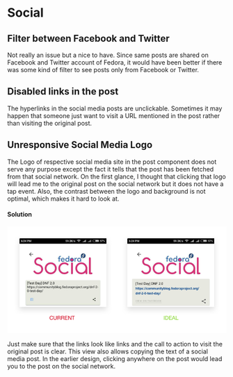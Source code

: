 # Social

## Filter between Facebook and Twitter
Not really an issue but a nice to have. Since same posts are shared on Facebook and Twitter account of Fedora, it would have been better if there was some kind of filter to see posts only from Facebook or Twitter.

## Disabled links in the post
The hyperlinks in the social media posts are unclickable. Sometimes it may happen that someone just want to visit a URL mentioned in the post rather than visiting the original post.

## Unresponsive Social Media Logo
The Logo of respective social media site in the post component does not serve any purpose except the fact it tells that the post has been fetched from that social network. On the first glance, I thought that clicking that logo will lead me to the original post on the social network but it does not have a tap event. Also, the contrast between the logo and background is not optimal, which makes it hard to look at.

#### Solution

<img src="./images/socialideal.png">

Just make sure that the links look like links and the call to action to visit the original post is clear. This view also allows copying the text of a social media post. In the earlier design, clicking anywhere on the post would lead you to the post on the social network.